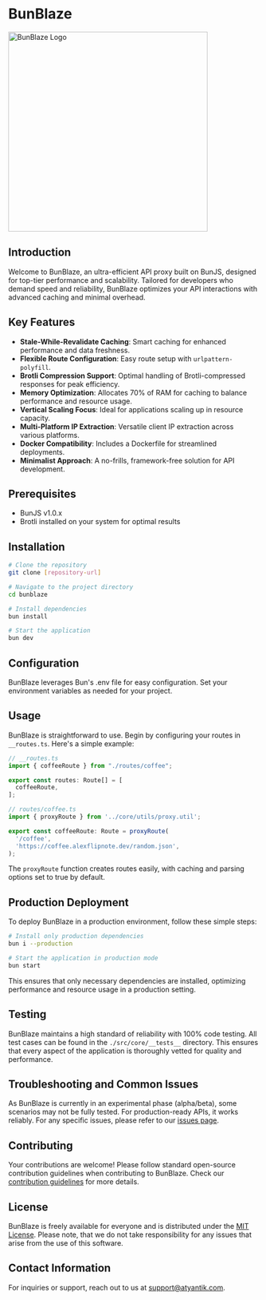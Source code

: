 # BunBlaze

<img src="https://raw.githubusercontent.com/Atyantik/bunblaze/main/images/BunBlaze.png" alt="BunBlaze Logo" width="400"/>

## Introduction
Welcome to BunBlaze, an ultra-efficient API proxy built on BunJS, designed for top-tier performance and scalability. Tailored for developers who demand speed and reliability, BunBlaze optimizes your API interactions with advanced caching and minimal overhead.

## Key Features
- **Stale-While-Revalidate Caching**: Smart caching for enhanced performance and data freshness.
- **Flexible Route Configuration**: Easy route setup with `urlpattern-polyfill`.
- **Brotli Compression Support**: Optimal handling of Brotli-compressed responses for peak efficiency.
- **Memory Optimization**: Allocates 70% of RAM for caching to balance performance and resource usage.
- **Vertical Scaling Focus**: Ideal for applications scaling up in resource capacity.
- **Multi-Platform IP Extraction**: Versatile client IP extraction across various platforms.
- **Docker Compatibility**: Includes a Dockerfile for streamlined deployments.
- **Minimalist Approach**: A no-frills, framework-free solution for API development.

## Prerequisites
- BunJS v1.0.x
- Brotli installed on your system for optimal results

## Installation
```bash
# Clone the repository
git clone [repository-url]

# Navigate to the project directory
cd bunblaze

# Install dependencies
bun install

# Start the application
bun dev
```

## Configuration
BunBlaze leverages Bun's .env file for easy configuration. Set your environment variables as needed for your project.

## Usage
BunBlaze is straightforward to use. Begin by configuring your routes in `__routes.ts`. Here's a simple example:

```typescript
// __routes.ts
import { coffeeRoute } from "./routes/coffee";

export const routes: Route[] = [
  coffeeRoute,
];

// routes/coffee.ts
import { proxyRoute } from '../core/utils/proxy.util';

export const coffeeRoute: Route = proxyRoute(
  '/coffee',
  'https://coffee.alexflipnote.dev/random.json',
);
```
The `proxyRoute` function creates routes easily, with caching and parsing options set to true by default.

## Production Deployment
To deploy BunBlaze in a production environment, follow these simple steps:
```bash
# Install only production dependencies
bun i --production

# Start the application in production mode
bun start
```
This ensures that only necessary dependencies are installed, optimizing performance and resource usage in a production setting.

## Testing
BunBlaze maintains a high standard of reliability with 100% code testing. All test cases can be found in the `./src/core/__tests__` directory. This ensures that every aspect of the application is thoroughly vetted for quality and performance.

## Troubleshooting and Common Issues
As BunBlaze is currently in an experimental phase (alpha/beta), some scenarios may not be fully tested. For production-ready APIs, it works reliably. For any specific issues, please refer to our [issues page](link-to-issues-page).

## Contributing
Your contributions are welcome! Please follow standard open-source contribution guidelines when contributing to BunBlaze. Check our [contribution guidelines](link-to-contribution-guidelines) for more details.

## License
BunBlaze is freely available for everyone and is distributed under the [MIT License](link-to-license). Please note, that we do not take responsibility for any issues that arise from the use of this software.

## Contact Information
For inquiries or support, reach out to us at support@atyantik.com.
